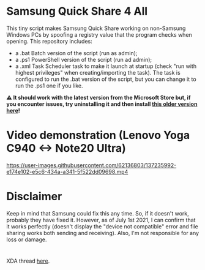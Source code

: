 # Samsung Quick Share 4 All
This tiny script makes Samsung Quick Share working on non-Samsung Windows PCs by spoofing a registry value that the program checks when opening.
This repository includes:
- a .bat Batch version of the script (run as admin);
- a .ps1 PowerShell version of the script (run ad admin);
- a .xml Task Scheduler task to make it launch at startup (check "run with highest privileges" when creating/importing the task). The task is configured to run the .bat version of the script, but you can change it to run the .ps1 one if you like.

**⚠️ It should work with the latest version from the Microsoft Store but, if you encounter issues, try uninstalling it and then install [this older version here](https://www.mediafire.com/file/ep7v6qbk5gmrx8i/SAMSUNGELECTRONICSCoLtd.SamsungQuickShare_1.0.78.0_neutral___wyx1vj98g3asy.Msixbundle/file)!**

# Video demonstration (Lenovo Yoga C940 <-> Note20 Ultra)
https://user-images.githubusercontent.com/62136803/137235992-e174e102-e5c6-434a-a341-5f522dd09698.mp4

# Disclaimer
Keep in mind that Samsung could fix this any time. So, if it doesn't work, probably they have fixed it. However, as of July 1st 2021, I can confirm that it works perfectly (doesn't display the "device not compatible" error and file sharing works both sending and receiving). Also, I'm not responsible for any loss or damage.

# 
XDA thread [here](https://forum.xda-developers.com/t/samsung-quick-share-4-all-use-it-on-non-samsung-pcs.4347077/).
